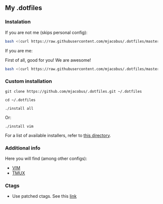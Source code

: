 My .dotfiles
--------------

### Instalation

If you are not me (skips personal config):

```bash
bash <(curl https://raw.githubusercontent.com/mjacobus/.dotfiles/master/install.sh)
```

If you are me:

First of all, good for you! We are awesome!

```bash
bash <(curl https://raw.githubusercontent.com/mjacobus/.dotfiles/master/install_mjacobus.sh)
```

### Custom installation

```
git clone https://github.com/mjacobus/.dotfiles.git ~/.dotfiles

cd ~/.dotfiles

./install all
```

Or:


```
./install vim
```

For a list of available installers, refer to [this directory](https://github.com/mjacobus/.dotfiles/tree/master/installer).

### Additional info

Here you will find (among other configs):

- [VIM](vim/README.md)
- [TMUX](tmux/README.md)

### Ctags

- Use patched ctags. See this [link](https://github.com/shawncplus/phpcomplete.vim/wiki/Patched-ctags)
